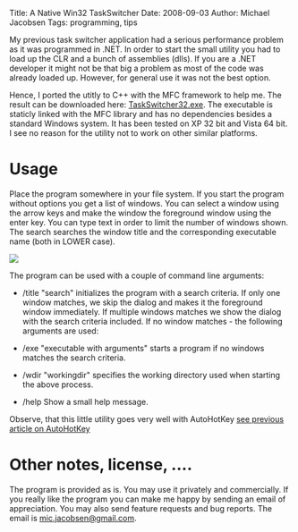 Title: A Native Win32 TaskSwitcher
Date: 2008-09-03
Author: Michael Jacobsen
Tags: programming, tips

My previous task switcher application had a serious performance
problem as it was programmed in .NET. In order to start the small
utility you had to load up the CLR and a bunch of assemblies
(dlls). If you are a .NET developer it might not be that big a problem
as most of the code was already loaded up. However, for general use it
was not the best option.

Hence, I ported the utitly to C++ with the MFC framework to help
me. The result can be downloaded here:
[TaskSwitcher32.exe](/static/downloads/TaskSwitcher32.exe). The executable is
staticly linked with the MFC library and has no dependencies besides a
standard Windows system. It has been tested on XP 32 bit and Vista 64
bit. I see no reason for the utility not to work on other similar
platforms.

# Usage

Place the program somewhere in your file system. If you start the
program without options you get a list of windows. You can select a
window using the arrow keys and make the window the foreground window
using the enter key. You can type text in order to limit the number of
windows shown. The search searches the window title and the
corresponding executable name (both in LOWER case).

<img src="/static/images/TaskSwitcher/taskswitcherscreenshot.png">

The program can be used with a couple of command line arguments:


  * /title "search" initializes the program with a search
  criteria. If only one window matches, we skip the dialog and makes
  it the foreground window immediately. If multiple windows matches we
  show the dialog with the search criteria included. If no window
  matches - the following arguments are used:
  
  * /exe "executable with arguments" starts a program if no windows
  matches the search criteria. 
  
  * /wdir "workingdir" specifies the working directory used when
  starting the above process.

  
  * /help Show a small help  message.

Observe, that this little utility goes very well with AutoHotKey [see
previous article on AutoHotKey](|filename|0012-autohotkey1.md)

# Other notes, license, .... 

The program is provided as is. You may use it privately and
commercially. If you really like the program you can make me happy by
sending an email of appreciation. You may also send feature requests
and bug reports. The email is mic.jacobsen@gmail.com.
